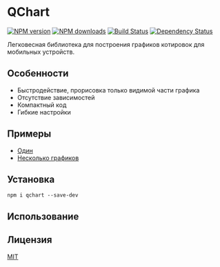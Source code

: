 # QChart

[![NPM version](https://img.shields.io/npm/v/qchart.svg?style=flat)](https://www.npmjs.com/package/qchart)
[![NPM downloads](https://img.shields.io/npm/dm/qchart.svg?style=flat)](https://www.npmjs.com/package/qchart)
[![Build Status](https://img.shields.io/travis/hcodes/qchart.svg?style=flat)](https://travis-ci.org/hcodes/qchart)
[![Dependency Status](https://img.shields.io/david/hcodes/qchart.svg?style=flat)](https://david-dm.org/hcodes/qchart)

Легковесная библиотека для построения графиков котировок для мобильных устройств.

## Особенности
- Быстродействие, прорисовка только видимой части графика
- Отсутствие зависимостей
- Компактный код
- Гибкие настройки

## Примеры
- [Один](https://hcodes.github.io/qchart/examples/one.html)
- [Несколько графиков](https://hcodes.github.io/qchart/examples/some.html)

## Установка
```
npm i qchart --save-dev
```

## Использование

## Лицензия
[MIT](./LICENSE)
